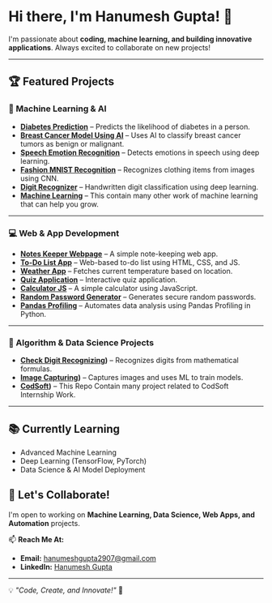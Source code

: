 # Hi there, I'm Hanumesh Gupta! 👋  

I'm passionate about **coding, machine learning, and building innovative applications**. Always excited to collaborate on new projects!  

---

## 🏆 Featured Projects  

### 🤖 Machine Learning & AI  
- **[Diabetes Prediction](https://github.com/HanumeshGupta/Diabetes_Prediction)** – Predicts the likelihood of diabetes in a person.  
- **[Breast Cancer Model Using AI](https://github.com/HanumeshGupta/Breast_Cancer_Model_Using_AI)** – Uses AI to classify breast cancer tumors as benign or malignant.    
- **[Speech Emotion Recognition](https://github.com/HanumeshGupta/Speech_Emotion_Recognition)** – Detects emotions in speech using deep learning.  
- **[Fashion MNIST Recognition](https://github.com/HanumeshGupta/Fashion_Mnist_Recognition)** – Recognizes clothing items from images using CNN.  
- **[Digit Recognizer](https://github.com/HanumeshGupta/Check-Digit-Recognizing)** – Handwritten digit classification using deep learning.  
- **[Machine Learning](https://github.com/HanumeshGupta/Machine_Learning)** – This contain many other work of machine learning that can help you grow.

---

### 💻 Web & App Development  
- **[Notes Keeper Webpage](https://github.com/HanumeshGupta/Notes_Keeper_webpage)** – A simple note-keeping web app.  
- **[To-Do List App](https://github.com/HanumeshGupta/To-Do-List-App)** – Web-based to-do list using HTML, CSS, and JS.  
- **[Weather App](https://github.com/HanumeshGupta/Weather_App)** – Fetches current temperature based on location.  
- **[Quiz Application](https://github.com/HanumeshGupta/Random-Password-Generator)** – Interactive quiz application.  
- **[Calculator JS](https://github.com/HanumeshGupta/Calculator_JS)** – A simple calculator using JavaScript.  
- **[Random Password Generator](https://github.com/HanumeshGupta/Random-Password-Generator)** – Generates secure random passwords.  
- **[Pandas Profiling](https://github.com/HanumeshGupta/Pandas_Profiling)** – Automates data analysis using Pandas Profiling in Python.  

---

### 🔢 Algorithm & Data Science Projects  
- **[Check Digit Recognizing](https://github.com/HanumeshGupta/Check-Digit-Recognizing))** – Recognizes digits from mathematical formulas.  
- **[Image Capturing](https://github.com/HanumeshGupta/Check-Digit-Recognizing))** – Captures images and uses ML to train models.
- **[CodSoft](https://github.com/HanumeshGupta/CodSoft))** – This Repo Contain many project related to CodSoft Internship Work. 

---

## 📚 Currently Learning  
- Advanced Machine Learning  
- Deep Learning (TensorFlow, PyTorch)  
- Data Science & AI Model Deployment  

## 🤝 Let's Collaborate!  
I'm open to working on **Machine Learning, Data Science, Web Apps, and Automation** projects.  

📫 **Reach Me At:**  
- **Email:** hanumeshgupta2907@gmail.com  
- **LinkedIn:** [Hanumesh Gupta](https://www.linkedin.com/in/hanumesh-gupta)  

---

💡 *"Code, Create, and Innovate!"* 🚀  
